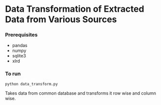 # Data Transformation of Extracted Data from Various Sources

### Prerequisites
* pandas
* numpy
* sqlite3
* xlrd

### To run
```python data_transform.py```

Takes data from common database and transforms it row wise and column wise.
